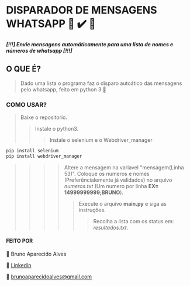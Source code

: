 # DISPARADOR DE MENSAGENS WHATSAPP :iphone: :heavy_check_mark: :snake:
##### [!!!] Envie mensagens automáticamente para uma lista de nomes e números de whatsapp [!!!]


## O QUE É?
> Dado uma lista o programa faz o disparo autoático das mensagens pelo whatsapp, feito em python 3 :green_heart:

### COMO USAR?
> Baixe o repositorio.
>> Instale o python3.
>>> Instale o selenium e o Webdriver_manager
~~~cmd
pip install selenium
pip install webdriver_manager
~~~
>>>> Altere a mensagem na variavel "mensagem(Linha 53)".
>>>> Coloque os numeros e nomes (Preferêncialemente já validados) no arquivo _numeros.txt_ (Um numero por linha **EX= 14999999999;BRUNO**).
>>>>> Execute o arquivo **main.py** e siga as instruções.
>>>>>> Recolha a lista com os status em: _resultados.txt_.

#### FEITO POR

:runner: Bruno Aparecido Alves

:game_die: [Linkedin](https://www.linkedin.com/in/brunoaparecidoalves/)

:e-mail: brunoaparecidoalves@gmail.com


